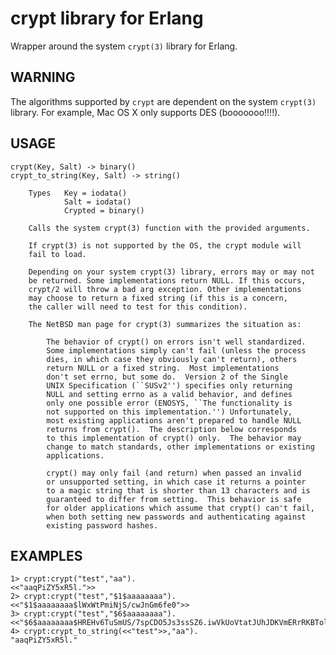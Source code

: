 # crypt library for Erlang

Wrapper around the system `crypt(3)` library for Erlang.

## WARNING

The algorithms supported by `crypt` are dependent on the system `crypt(3)`
library. For example, Mac OS X only supports DES (booooooo!!!!).

## USAGE

    crypt(Key, Salt) -> binary()
    crypt_to_string(Key, Salt) -> string()

        Types   Key = iodata()
                Salt = iodata()
                Crypted = binary()

        Calls the system crypt(3) function with the provided arguments.

        If crypt(3) is not supported by the OS, the crypt module will
        fail to load.

        Depending on your system crypt(3) library, errors may or may not
        be returned. Some implementations return NULL. If this occurs,
        crypt/2 will throw a bad arg exception. Other implementations
        may choose to return a fixed string (if this is a concern,
        the caller will need to test for this condition).

        The NetBSD man page for crypt(3) summarizes the situation as:

            The behavior of crypt() on errors isn't well standardized.
            Some implementations simply can't fail (unless the process
            dies, in which case they obviously can't return), others
            return NULL or a fixed string.  Most implementations
            don't set errno, but some do.  Version 2 of the Single
            UNIX Specification (``SUSv2'') specifies only returning
            NULL and setting errno as a valid behavior, and defines
            only one possible error (ENOSYS, ``The functionality is
            not supported on this implementation.'') Unfortunately,
            most existing applications aren't prepared to handle NULL
            returns from crypt().  The description below corresponds
            to this implementation of crypt() only.  The behavior may
            change to match standards, other implementations or existing
            applications.

            crypt() may only fail (and return) when passed an invalid
            or unsupported setting, in which case it returns a pointer
            to a magic string that is shorter than 13 characters and is
            guaranteed to differ from setting.  This behavior is safe
            for older applications which assume that crypt() can't fail,
            when both setting new passwords and authenticating against
            existing password hashes.


## EXAMPLES

    1> crypt:crypt("test","aa").
    <<"aaqPiZY5xR5l.">>
    2> crypt:crypt("test","$1$aaaaaaaa").
    <<"$1$aaaaaaaa$lWxWtPmiNjS/cwJnGm6fe0">>
    3> crypt:crypt("test","$6$aaaaaaaa").
    <<"$6$aaaaaaaa$HREHv6TuSmUS/7spCDO5Js3ssSZ6.iwVkUoVtatJUhJDKVmERrRKBTolrPMub2s5dX6IEjZg6d6wZzFRlidV41">>
    4> crypt:crypt_to_string(<<"test">>,"aa").
    "aaqPiZY5xR5l."
